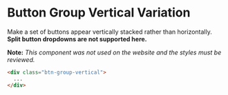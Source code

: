 # Button Group Vertical Variation

Make a set of buttons appear vertically stacked rather than horizontally. **Split button dropdowns are not supported here.**

<p><b>Note:</b> <em>This component was not used on the website and the styles must be reviewed.</em></p>

<!-- STORY -->

```html
<div class="btn-group-vertical">
  ...
</div>
```